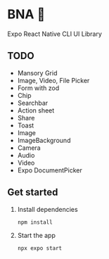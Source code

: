 # BNA 👋

Expo React Native CLI UI Library

## TODO

- Mansory Grid
- Image, Video, File Picker
- Form with zod
- Chip
- Searchbar
- Action sheet
- Share
- Toast
- Image
- ImageBackground
- Camera
- Audio
- Video
- Expo DocumentPicker

## Get started

1. Install dependencies

   ```bash
   npm install
   ```

2. Start the app

   ```bash
   npx expo start
   ```
